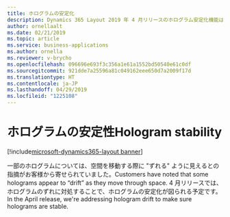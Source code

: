 ```yaml
---
title: ホログラムの安定化
description: Dynamics 365 Layout 2019 年 4 月リリースのホログラム安定化機能は、ホログラムが空間を移動する際にホログラムが "ずれる" のを防ぐ機能です。
author: ornellaalt
ms.date: 02/21/2019
ms.topic: article
ms.service: business-applications
ms.author: ornella
ms.reviewer: v-brycho
ms.openlocfilehash: 096696e693f3c356a1e61a1552bd50540e61c0df
ms.sourcegitcommit: 921dde7a25596a81c049162eee650d7a2009f17d
ms.translationtype: HT
ms.contentlocale: ja-JP
ms.lasthandoff: 04/29/2019
ms.locfileid: "1225108"
---
```

#  <a name="hologram-stability"></a><span data-ttu-id="f4df6-103">ホログラムの安定性</span><span class="sxs-lookup"><span data-stu-id="f4df6-103">Hologram stability</span></span>
[!include[microsoft-dynamics365-layout banner](../../includes/microsoft-dynamics365-layout.md)]


<span data-ttu-id="f4df6-104">一部のホログラムについては、空間を移動する際に "ずれる" ように見えるとの指摘がお客様から寄せられていました。</span><span class="sxs-lookup"><span data-stu-id="f4df6-104">Customers have noted that some holograms appear to “drift” as they move through space.</span></span> <span data-ttu-id="f4df6-105">4 月リリースでは、ホログラムのずれに対処することで、ホログラムの安定化が図られる予定です。</span><span class="sxs-lookup"><span data-stu-id="f4df6-105">In the April release, we're addressing hologram drift to make sure holograms are stable.</span></span>
